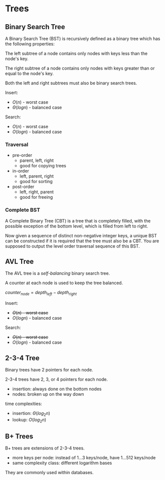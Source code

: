 # Trees

## Binary Search Tree

A Binary Search Tree (BST) is recursively defined as a binary tree which has the following properties:

The left subtree of a node contains only nodes with keys less than the node's key.

The right subtree of a node contains only nodes with keys greater than or equal to the node's key.

Both the left and right subtrees must also be binary search trees.

Insert:

- $O(n)$ - worst case
- $\Theta(logn)$ - balanced case

Search:

- $O(n)$ - worst case
- $O(logn)$ - balanced case

### Traversal

- pre-order
    - parent, left, right
    - good for copying trees
- in-order
    - left, parent, right
    - good for sorting
- post-order
    - left, right, parent
    - good for freeing

### Complete BST

A Complete Binary Tree (CBT) is a tree that is completely filled, with the possible exception of the bottom level, which is filled from left to right.

Now given a sequence of distinct non-negative integer keys, a unique BST can be constructed if it is required that the tree must also be a CBT. You are supposed to output the level order traversal sequence of this BST.

## AVL Tree

The AVL tree is a _self-balancing_ binary search tree.

A counter at each node is used to keep the tree balanced.

$counter_{node} = depth_{left} - depth_{right}$

Insert:

- ~~$O(n)$ - worst case~~
- $O(logn)$ - balanced case

Search:

- ~~$O(n)$ - worst case~~
- $O(logn)$ - balanced case

## 2-3-4 Tree

Binary trees have 2 pointers for each node.

2-3-4 trees have 2, 3, or 4 pointers for each node.

- insertion: always done on the bottom nodes
- nodes: broken up on the way down

time complexities:

- insertion: $\Theta(log_2n)$
- lookup: $O(log_2n)$

## B+ Trees

B+ trees are extensions of 2-3-4 trees.

- more keys per node: instead of 1…3 keys/node, have 1…512 keys/node
- same complexity class: different logarithm bases

They are commonly used within databases.
